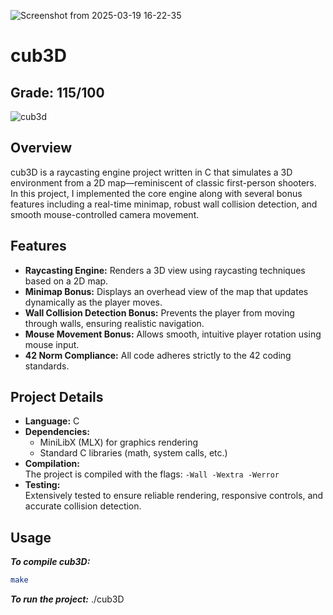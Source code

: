 
![Screenshot from 2025-03-19 16-22-35](https://github.com/user-attachments/assets/aa59c7f4-68ee-48b7-ab6f-cbca27cdfe87)


# cub3D  
## Grade: 115/100
![cub3d](https://github.com/user-attachments/assets/13880b9d-e51f-47dd-b9f5-de3e58760552)

## Overview

cub3D is a raycasting engine project written in C that simulates a 3D environment from a 2D map—reminiscent of classic first-person shooters. In this project, I implemented the core engine along with several bonus features including a real-time minimap, robust wall collision detection, and smooth mouse-controlled camera movement.

## Features

- **Raycasting Engine:** Renders a 3D view using raycasting techniques based on a 2D map.
- **Minimap Bonus:** Displays an overhead view of the map that updates dynamically as the player moves.
- **Wall Collision Detection Bonus:** Prevents the player from moving through walls, ensuring realistic navigation.
- **Mouse Movement Bonus:** Allows smooth, intuitive player rotation using mouse input.
- **42 Norm Compliance:** All code adheres strictly to the 42 coding standards.

## Project Details

- **Language:** C  
- **Dependencies:**  
  - MiniLibX (MLX) for graphics rendering  
  - Standard C libraries (math, system calls, etc.)
- **Compilation:**  
  The project is compiled with the flags: `-Wall -Wextra -Werror`
- **Testing:**  
  Extensively tested to ensure reliable rendering, responsive controls, and accurate collision detection.

## Usage

***To compile cub3D:***
```bash
make
```

***To run the project:***
./cub3D
